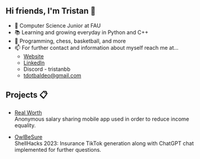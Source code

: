 ## Hi friends, I'm Tristan 👋
- 📏 Computer Science Junior at FAU
- 📚 Learning and growing everyday in Python and C++
- 💬 Programming, chess, basketball, and more
- 📫 For further contact and information about myself reach me at...
  - [Website](https://tristanbaldeo.github.io/)
  - [LinkedIn](https://www.linkedin.com/in/tristan-baldeo-48a004275/)
  - Discord - tristanbb
  - tdotbaldeo@gmail.com

## Projects 📋
- [Real Worth](https://github.com/akukerang/real-worth) <br/>
Anonymous salary sharing mobile app used in order to reduce income equality.

- [OwlBeSure](https://github.com/akukerang/OwlBeSure) <br/>
ShellHacks 2023: Insurance TikTok generation along with ChatGPT chat implemented for further questions.
